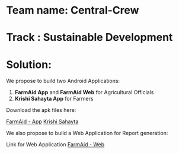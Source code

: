 # Team name: Central-Crew
# Track : Sustainable Development
# Solution:

We propose to build two Android Applications:
1. **FarmAid App** and **FarmAid Web** for Agricultural Officials
2. **Krishi Sahayta App** for Farmers


Download the apk files here:

[FarmAid - App](link)
[Krishi Sahayta](link)

We also propose to build a Web Application for Report generation:

Link for Web Application
[FarmAid - Web](link)

